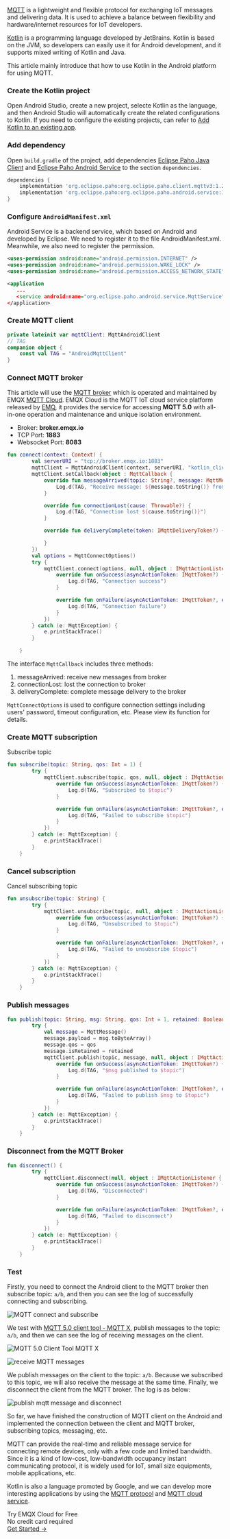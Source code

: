 [MQTT](https://en.wikipedia.org/wiki/MQTT) is a lightweight and flexible protocol for exchanging IoT messages and delivering data. It is used to achieve a balance between flexibility and hardware/internet resources for IoT developers.

[Kotlin](https://kotlinlang.org/) is a programming language developed by  JetBrains. Kotlin is based on the JVM, so developers can easily use it for Android development, and it supports mixed writing of Kotlin and Java.

This article mainly introduce that how to use Kotlin in the Android platform for using MQTT.

### Create the Kotlin project

Open Android Studio, create a new project, selecte Kotlin as the language, and then Android Studio will automatically create the related configurations to Kotlin. If you need to configure the existing projects, can refer to [Add Kotlin to an existing app](https://developer.android.com/kotlin/add-kotlin).

### Add dependency

Open `build.gradle` of the project, add dependencies [Eclipse Paho Java Client](https://www.eclipse.org/paho/clients/java/) and [Eclipse Paho Android Service](https://www.eclipse.org/paho/clients/android/) to the section `dependencies`.

```groovy
dependencies {
    implementation 'org.eclipse.paho:org.eclipse.paho.client.mqttv3:1.2.4'
    implementation 'org.eclipse.paho:org.eclipse.paho.android.service:1.1.1' 
}
```

### Configure `AndroidManifest.xml`

Android Service is a backend service, which based on Android and developed by Eclipse. We need to register it to the file AndroidManifest.xml. Meanwhile, we also need to register the permission.  

```xml
<uses-permission android:name="android.permission.INTERNET" />
<uses-permission android:name="android.permission.WAKE_LOCK" />
<uses-permission android:name="android.permission.ACCESS_NETWORK_STATE" />

<application
   ...
   <service android:name="org.eclipse.paho.android.service.MqttService" />
</application>

```

### Create MQTT client

```kotlin
private lateinit var mqttClient: MqttAndroidClient
// TAG
companion object {
    const val TAG = "AndroidMqttClient"
}
```

### Connect MQTT broker

This article will use the [MQTT broker](https://www.emqx.com/en/products/emqx) which is operated and maintained by EMQX [MQTT Cloud](https://www.emqx.com/en/cloud). EMQX Cloud is the MQTT IoT cloud service platform released by [EMQ](https://www.emqx.com/en), it provides the service for accessing **MQTT 5.0** with all-in-one operation and maintenance and unique isolation environment.

- Broker: **broker.emqx.io**
- TCP Port: **1883**
- Websocket Port: **8083**

```kotlin
fun connect(context: Context) {
        val serverURI = "tcp://broker.emqx.io:1883"
        mqttClient = MqttAndroidClient(context, serverURI, "kotlin_client")
        mqttClient.setCallback(object : MqttCallback {
            override fun messageArrived(topic: String?, message: MqttMessage?) {
                Log.d(TAG, "Receive message: ${message.toString()} from topic: $topic")
            }

            override fun connectionLost(cause: Throwable?) {
                Log.d(TAG, "Connection lost ${cause.toString()}")
            }

            override fun deliveryComplete(token: IMqttDeliveryToken?) {

            }
        })
        val options = MqttConnectOptions()
        try {
            mqttClient.connect(options, null, object : IMqttActionListener {
                override fun onSuccess(asyncActionToken: IMqttToken?) {
                    Log.d(TAG, "Connection success")
                }

                override fun onFailure(asyncActionToken: IMqttToken?, exception: Throwable?) {
                    Log.d(TAG, "Connection failure")
                }
            })
        } catch (e: MqttException) {
            e.printStackTrace()
        }

    }
```

The interface `MqttCallback` includes three methods:

1. messageArrived: receive new messages from broker
2. connectionLost: lost the connection to broker
3. deliveryComplete: complete message delivery  to the broker

`MqttConnectOptions` is used to configure connection settings including users' password, timeout configuration, etc. Please view its function for details.

### Create MQTT subscription

Subscribe topic

```kotlin
fun subscribe(topic: String, qos: Int = 1) {
        try {
            mqttClient.subscribe(topic, qos, null, object : IMqttActionListener {
                override fun onSuccess(asyncActionToken: IMqttToken?) {
                    Log.d(TAG, "Subscribed to $topic")
                }

                override fun onFailure(asyncActionToken: IMqttToken?, exception: Throwable?) {
                    Log.d(TAG, "Failed to subscribe $topic")
                }
            })
        } catch (e: MqttException) {
            e.printStackTrace()
        }
    }
```

### Cancel subscription

Cancel subscribing topic

```kotlin
fun unsubscribe(topic: String) {
        try {
            mqttClient.unsubscribe(topic, null, object : IMqttActionListener {
                override fun onSuccess(asyncActionToken: IMqttToken?) {
                    Log.d(TAG, "Unsubscribed to $topic")
                }

                override fun onFailure(asyncActionToken: IMqttToken?, exception: Throwable?) {
                    Log.d(TAG, "Failed to unsubscribe $topic")
                }
            })
        } catch (e: MqttException) {
            e.printStackTrace()
        }
    }
```

### Publish messages

```kotlin
fun publish(topic: String, msg: String, qos: Int = 1, retained: Boolean = false) {
        try {
            val message = MqttMessage()
            message.payload = msg.toByteArray()
            message.qos = qos
            message.isRetained = retained
            mqttClient.publish(topic, message, null, object : IMqttActionListener {
                override fun onSuccess(asyncActionToken: IMqttToken?) {
                    Log.d(TAG, "$msg published to $topic")
                }

                override fun onFailure(asyncActionToken: IMqttToken?, exception: Throwable?) {
                    Log.d(TAG, "Failed to publish $msg to $topic")
                }
            })
        } catch (e: MqttException) {
            e.printStackTrace()
        }
    }
```

###  Disconnect from the MQTT  Broker

```kotlin
fun disconnect() {
        try {
            mqttClient.disconnect(null, object : IMqttActionListener {
                override fun onSuccess(asyncActionToken: IMqttToken?) {
                    Log.d(TAG, "Disconnected")
                }

                override fun onFailure(asyncActionToken: IMqttToken?, exception: Throwable?) {
                    Log.d(TAG, "Failed to disconnect")
                }
            })
        } catch (e: MqttException) {
            e.printStackTrace()
        }
    }
```

### Test

Firstly, you need to connect the Android client to the MQTT broker then subscribe topic: `a/b`, and then you can see the log of successfully connecting and subscribing.

![MQTT connect and subscribe](https://static.emqx.net/images/7711763b664ee9c6f0860b50bb0934c4.png)

We test with [MQTT 5.0 client tool - MQTT X](https://mqttx.app), publish messages to the topic: `a/b`, and then we can see the log of receiving messages on the client.

![MQTT 5.0 Client Tool  MQTT X](https://static.emqx.net/images/041917427b461f7d633faf3ff205b69d.png)

![receive MQTT messages](https://static.emqx.net/images/8451743b47f3e31fbb87377dcc0111d5.png)

We publish messages on the client to the topic: `a/b`. Because we subscribed to this topic, we will also receive the message at the same time. Finally, we disconnect the client from the MQTT broker. The log is as below: 

![publish mqtt message and disconnect](https://static.emqx.net/images/150e861f4c2375ab938adf4dd01e7ab6.png)

So far, we have finished the construction of MQTT client on the Android and implemented the connection between the client and MQTT broker, subscribing topics, messaging, etc.

MQTT can provide the real-time and reliable message service for connecting remote devices, only with a few code and limited bandwidth. Since it is a kind of low-cost, low-bandwidth occupancy instant communicating protocol, it is widely used for IoT, small size equipments, mobile applications, etc.

Kotlin is also a language promoted by Google, and we can develop more interesting applications by using the [MQTT protocol](https://www.emqx.com/en/mqtt) and [MQTT cloud service](https://www.emqx.com/en/cloud).


<section class="promotion">
    <div>
        Try EMQX Cloud for Free
        <div class="is-size-14 is-text-normal has-text-weight-normal">No credit card required</div>
    </div>
    <a href="https://www.emqx.com/en/signup?continue=https://cloud-intl.emqx.com/console/deployments/0?oper=new" class="button is-gradient px-5">Get Started →</a >
</section>
